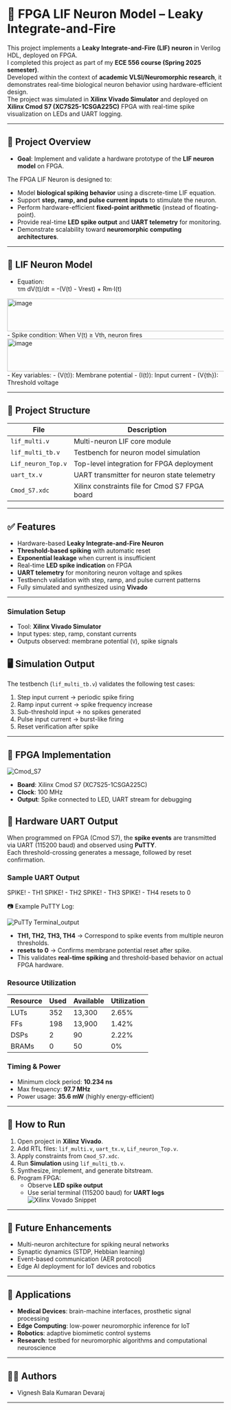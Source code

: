 # 🧠 FPGA LIF Neuron Model – Leaky Integrate-and-Fire

This project implements a **Leaky Integrate-and-Fire (LIF) neuron** in Verilog HDL, deployed on FPGA.  
I completed this project as part of my **ECE 556 course (Spring 2025 semester)**.  
Developed within the context of **academic VLSI/Neuromorphic research**, it demonstrates real-time biological neuron behavior using hardware-efficient design.  
The project was simulated in **Xilinx Vivado Simulator** and deployed on **Xilinx Cmod S7 (XC7S25-1CSGA225C)** FPGA with real-time spike visualization on LEDs and UART logging.

---

## 📌 Project Overview

- **Goal**: Implement and validate a hardware prototype of the **LIF neuron model** on FPGA.  

The FPGA LIF Neuron is designed to:

- Model **biological spiking behavior** using a discrete-time LIF equation.  
- Support **step, ramp, and pulse current inputs** to stimulate the neuron.  
- Perform hardware-efficient **fixed-point arithmetic** (instead of floating-point).  
- Provide real-time **LED spike output** and **UART telemetry** for monitoring.  
- Demonstrate scalability toward **neuromorphic computing architectures**.  

---

## 🧮 LIF Neuron Model

- Equation:  
  τm dV(t)/dt = -(V(t) - Vrest) + Rm·I(t)
<img width="630" height="76" alt="image" src="https://github.com/user-attachments/assets/a0c98014-7c5b-477a-9663-9fc184e1a3fd" />
- Spike condition: 
When V(t) ≥ Vth, neuron fires
<img width="508" height="76" alt="image" src="https://github.com/user-attachments/assets/ba2df963-926b-4d31-80d4-fb9b72e060b2" />
- Key variables:  
  - (V(t)): Membrane potential  
  - (I(t)): Input current  
  - (V{th}): Threshold voltage  

---

## 📂 Project Structure

| File                | Description |
|----------------------|-------------|
| `lif_multi.v`       | Multi-neuron LIF core module |
| `lif_multi_tb.v`    | Testbench for neuron model simulation |
| `Lif_neuron_Top.v`  | Top-level integration for FPGA deployment |
| `uart_tx.v`         | UART transmitter for neuron state telemetry |
| `Cmod_S7.xdc`       | Xilinx constraints file for Cmod S7 FPGA board |

---

## ✅ Features

- Hardware-based **Leaky Integrate-and-Fire Neuron**  
- **Threshold-based spiking** with automatic reset  
- **Exponential leakage** when current is insufficient  
- Real-time **LED spike indication** on FPGA  
- **UART telemetry** for monitoring neuron voltage and spikes  
- Testbench validation with step, ramp, and pulse current patterns  
- Fully simulated and synthesized using **Vivado**  

---


### Simulation Setup
- Tool: **Xilinx Vivado Simulator**  
- Input types: step, ramp, constant currents  
- Outputs observed: membrane potential (`V`), spike signals  

## 🖥️ Simulation Output

The testbench (`lif_multi_tb.v`) validates the following test cases:

1. Step input current → periodic spike firing  
2. Ramp input current → spike frequency increase  
3. Sub-threshold input → no spikes generated  
4. Pulse input current → burst-like firing  
5. Reset verification after spike  

---

## 🔧 FPGA Implementation
![Cmod_S7](https://github.com/user-attachments/assets/a6871913-5378-4050-b530-904d8812f0df)
- **Board**: Xilinx Cmod S7 (XC7S25-1CSGA225C)  
- **Clock**: 100 MHz  
- **Output**: Spike connected to LED, UART stream for debugging  

## 📡 Hardware UART Output

When programmed on FPGA (Cmod S7), the **spike events** are transmitted via UART (115200 baud) and observed using **PuTTY**.  
Each threshold-crossing generates a message, followed by reset confirmation.

### Sample UART Output
SPIKE! - TH1
SPIKE! - TH2
SPIKE! - TH3
SPIKE! - TH4
resets to 0

📷 Example PuTTY Log:  

![PuTTy Terminal_output](https://github.com/user-attachments/assets/9d07fd19-f6a8-451a-873a-d9e72c289245)

- **TH1, TH2, TH3, TH4** → Correspond to spike events from multiple neuron thresholds.  
- **resets to 0** → Confirms membrane potential reset after spike.  
- This validates **real-time spiking** and threshold-based behavior on actual FPGA hardware.  
### Resource Utilization
| Resource | Used | Available | Utilization |
|----------|------|-----------|-------------|
| LUTs     | 352  | 13,300    | 2.65% |
| FFs      | 198  | 13,900    | 1.42% |
| DSPs     | 2    | 90        | 2.22% |
| BRAMs    | 0    | 50        | 0% |

### Timing & Power
- Minimum clock period: **10.234 ns**  
- Max frequency: **97.7 MHz**  
- Power usage: **35.6 mW** (highly energy-efficient)  

---

## 🚀 How to Run

1. Open project in **Xilinz Vivado**.  
2. Add RTL files: `lif_multi.v`, `uart_tx.v`, `Lif_neuron_Top.v`.  
3. Apply constraints from `Cmod_S7.xdc`.  
4. Run **Simulation** using `lif_multi_tb.v`.  
5. Synthesize, implement, and generate bitstream.  
6. Program FPGA:  
   - Observe **LED spike output**  
   - Use serial terminal (115200 baud) for **UART logs**  
![Xilinx Vovado Snippet](https://github.com/user-attachments/assets/c813ffc1-9655-42e2-b1f5-84bc2a1ea62d)

---

## 🔮 Future Enhancements

- Multi-neuron architecture for spiking neural networks  
- Synaptic dynamics (STDP, Hebbian learning)  
- Event-based communication (AER protocol)  
- Edge AI deployment for IoT devices and robotics  

---

## 📌 Applications

- **Medical Devices**: brain-machine interfaces, prosthetic signal processing  
- **Edge Computing**: low-power neuromorphic inference for IoT  
- **Robotics**: adaptive biomimetic control systems  
- **Research**: testbed for neuromorphic algorithms and computational neuroscience  

---

## 👨‍💻 Authors

- Vignesh Bala Kumaran Devaraj  
 

---
